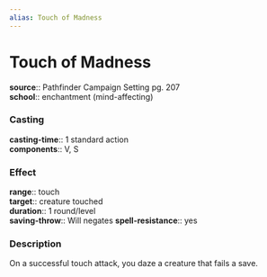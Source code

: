 ```yaml
---
alias: Touch of Madness
---
```


# Touch of Madness 

**source**:: Pathfinder Campaign Setting pg. 207  
**school**:: enchantment (mind-affecting)

### Casting 

**casting-time**:: 1 standard action  
**components**:: V, S

### Effect 

**range**:: touch  
**target**:: creature touched  
**duration**:: 1 round/level  
**saving-throw**:: Will negates
**spell-resistance**:: yes

### Description 

On a successful touch attack, you daze a creature that fails a save.
